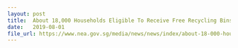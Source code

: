 ```yaml
---
layout: post
title:  About 18,000 Households Eligible To Receive Free Recycling Bins
date:   2019-08-01
file_url: https://www.nea.gov.sg/media/news/news/index/about-18-000-households-eligible-to-receive-free-recycling-bins
---
```

